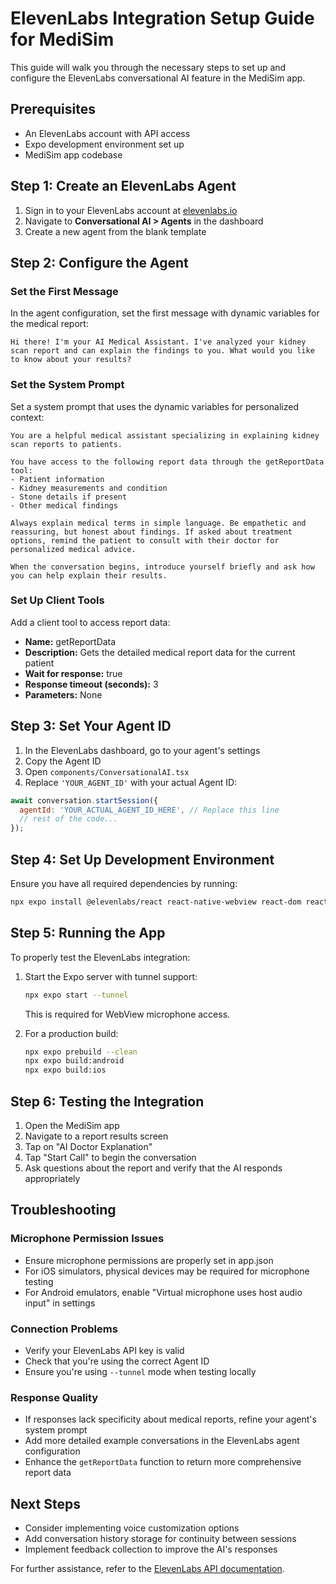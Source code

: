 # ElevenLabs Integration Setup Guide for MediSim

This guide will walk you through the necessary steps to set up and configure the ElevenLabs conversational AI feature in the MediSim app.

## Prerequisites

- An ElevenLabs account with API access
- Expo development environment set up
- MediSim app codebase

## Step 1: Create an ElevenLabs Agent

1. Sign in to your ElevenLabs account at [elevenlabs.io](https://elevenlabs.io)
2. Navigate to **Conversational AI > Agents** in the dashboard
3. Create a new agent from the blank template

## Step 2: Configure the Agent

### Set the First Message

In the agent configuration, set the first message with dynamic variables for the medical report:

```
Hi there! I'm your AI Medical Assistant. I've analyzed your kidney scan report and can explain the findings to you. What would you like to know about your results?
```

### Set the System Prompt

Set a system prompt that uses the dynamic variables for personalized context:

```
You are a helpful medical assistant specializing in explaining kidney scan reports to patients.

You have access to the following report data through the getReportData tool:
- Patient information
- Kidney measurements and condition
- Stone details if present
- Other medical findings

Always explain medical terms in simple language. Be empathetic and reassuring, but honest about findings. If asked about treatment options, remind the patient to consult with their doctor for personalized medical advice.

When the conversation begins, introduce yourself briefly and ask how you can help explain their results.
```

### Set Up Client Tools

Add a client tool to access report data:

- **Name:** getReportData
- **Description:** Gets the detailed medical report data for the current patient
- **Wait for response:** true
- **Response timeout (seconds):** 3
- **Parameters:** None

## Step 3: Set Your Agent ID

1. In the ElevenLabs dashboard, go to your agent's settings
2. Copy the Agent ID
3. Open `components/ConversationalAI.tsx`
4. Replace `'YOUR_AGENT_ID'` with your actual Agent ID:

```javascript
await conversation.startSession({
  agentId: 'YOUR_ACTUAL_AGENT_ID_HERE', // Replace this line
  // rest of the code...
});
```

## Step 4: Set Up Development Environment

Ensure you have all required dependencies by running:

```bash
npx expo install @elevenlabs/react react-native-webview react-dom react-native-web @expo/metro-runtime
```

## Step 5: Running the App

To properly test the ElevenLabs integration:

1. Start the Expo server with tunnel support:
   ```bash
   npx expo start --tunnel
   ```
   This is required for WebView microphone access.

2. For a production build:
   ```bash
   npx expo prebuild --clean
   npx expo build:android
   npx expo build:ios
   ```

## Step 6: Testing the Integration

1. Open the MediSim app
2. Navigate to a report results screen
3. Tap on "AI Doctor Explanation"
4. Tap "Start Call" to begin the conversation
5. Ask questions about the report and verify that the AI responds appropriately

## Troubleshooting

### Microphone Permission Issues

- Ensure microphone permissions are properly set in app.json
- For iOS simulators, physical devices may be required for microphone testing
- For Android emulators, enable "Virtual microphone uses host audio input" in settings

### Connection Problems

- Verify your ElevenLabs API key is valid
- Check that you're using the correct Agent ID
- Ensure you're using `--tunnel` mode when testing locally

### Response Quality

- If responses lack specificity about medical reports, refine your agent's system prompt
- Add more detailed example conversations in the ElevenLabs agent configuration
- Enhance the `getReportData` function to return more comprehensive report data

## Next Steps

- Consider implementing voice customization options
- Add conversation history storage for continuity between sessions
- Implement feedback collection to improve the AI's responses

For further assistance, refer to the [ElevenLabs API documentation](https://docs.elevenlabs.io/).
